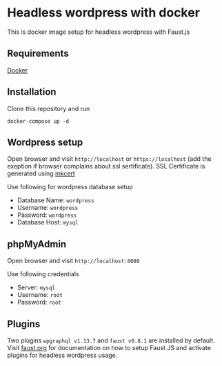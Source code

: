 # Headless wordpress with docker

This is docker image setup for headless wordpress with Faust.js

## Requirements

[Docker](https://www.docker.com/)


## Installation

Clone this repository and run

```
docker-compose up -d
```

## Wordpress setup

Open browser and visit `http://localhost` or `https://localhost` (add the exeption if browser complains about ssl sertificate). SSL Certificate is generated using [mkcert](https://github.com/FiloSottile/mkcert)

Use following for wordpress database setup

- Database Name: `wordpress`
- Username: `wordpress`
- Password: `wordpress`
- Database Host: `mysql`

## phpMyAdmin
Open browser and visit `http://localhost:8080`

Use following credentials
- Server: `mysql`
- Username: `root`
- Password: `root`

## Plugins

Two plugins `wpgraphql v1.13.7` and `faust v0.8.1` are installed by default. Visit [faust.org](https://faustjs.org/docs/getting-started) for documentation on how to setup Faust JS and activate plugins for headless wordpress usage.
